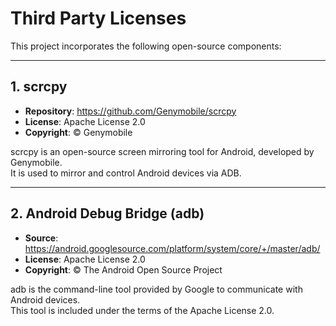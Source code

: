 # Third Party Licenses

This project incorporates the following open-source components:

---

## 1. scrcpy

- **Repository**: https://github.com/Genymobile/scrcpy  
- **License**: Apache License 2.0  
- **Copyright**: © Genymobile

scrcpy is an open-source screen mirroring tool for Android, developed by Genymobile.  
It is used to mirror and control Android devices via ADB.

---

## 2. Android Debug Bridge (adb)

- **Source**: https://android.googlesource.com/platform/system/core/+/master/adb/  
- **License**: Apache License 2.0  
- **Copyright**: © The Android Open Source Project

adb is the command-line tool provided by Google to communicate with Android devices.  
This tool is included under the terms of the Apache License 2.0.
